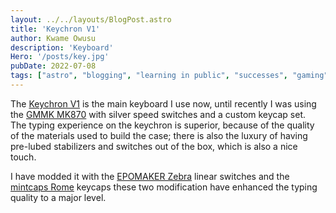 ```yaml
---
layout: ../../layouts/BlogPost.astro
title: 'Keychron V1'
author: Kwame Owusu
description: 'Keyboard'
Hero: '/posts/key.jpg'
pubDate: 2022-07-08
tags: ["astro", "blogging", "learning in public", "successes", "gaming"]
---
```


The [Keychron V1](https://www.keychron.com/products/keychron-v1-qmk-via-custom-mechanical-keyboard) is the main keyboard I use now, until recently I was using the [GMMK MK870](https://www.amazon.co.uk/FL-ESPORTS-MK870-Mechanical-Customizable/dp/B09GB6BRGD?th=1) with silver speed switches and a custom keycap set.<br>
The typing experience on the keychron is superior, because of the quality of the materials used to build the case; there is also the luxury of having pre-lubed stabilizers and switches out of the box, which is also a nice touch.


I have modded it with the [EPOMAKER Zebra](https://www.amazon.co.uk/dp/B0CWLGRZVJ?ref=ppx_yo2ov_dt_b_fed_asin_title) linear switches and the [mintcaps Rome](https://www.amazon.co.uk/dp/B0BN1HT7GC?ref=ppx_yo2ov_dt_b_fed_asin_title&th=1) keycaps these two modification have enhanced the typing quality to a major level.
